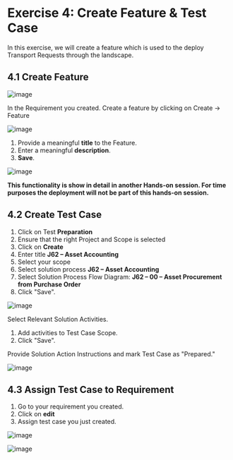 # Exercise 4: Create Feature & Test Case 
In this exercise, we will create a feature which is used to the deploy Transport Requests through the landscape.  
## 4.1 Create Feature
![image](https://github.com/SAP-samples/teched2023-DT165/assets/148057376/a94ac958-0ac7-4de1-a9b0-b852ee3cea16)

In the Requirement you created. Create a feature by clicking on Create -> Feature

![image](https://github.com/SAP-samples/teched2023-DT165/assets/148057376/264954a3-8587-4e82-98ce-2c5f8f3a9d49)

1. Provide a meaningful **title** to the Feature.
2. Enter a meaningful **description**. 
3. **Save**.

![image](https://github.com/SAP-samples/teched2023-DT165/assets/148057376/f31c198a-1de2-4f4a-8473-088cff69f962)

**This functionality is show in detail in another Hands-on session. For time purposes the deployment will not be part of this hands-on session.**

## 4.2 Create Test Case 

1. Click on Test **Preparation** 
2. Ensure that the right Project and Scope is selected 
3. Click on **Create**
4. Enter title **J62 – Asset Accounting** 
5. Select your scope 
6. Select solution process **J62 – Asset Accounting** 
7. Select Solution Process Flow Diagram: **J62 – 00 – Asset Procurement from Purchase Order** 
8. Click "Save".

![image](https://github.com/SAP-samples/teched2023-DT165/assets/148057376/885fce34-608b-4453-98ee-e9a8065f262f)

Select Relevant Solution Activities. 
1. Add activities to Test Case Scope. 
2. Click "Save".
    
Provide Solution Action Instructions and mark Test Case as "Prepared." 


![image](https://github.com/SAP-samples/teched2023-DT165/assets/148057376/638af1cc-c85b-4424-8577-e47019c8ec8b)

## 4.3 Assign Test Case to Requirement 

1. Go to your requirement you created. 
2. Click on **edit** 
3. Assign test case you just created. 


![image](https://github.com/SAP-samples/teched2023-DT165/assets/148057376/967868f3-189a-4a21-af6f-7c7ec0508de0)


![image](https://github.com/SAP-samples/teched2023-DT165/assets/148057376/ec2a660f-0b4a-49fe-948b-bb6876dad98d)



 







 










